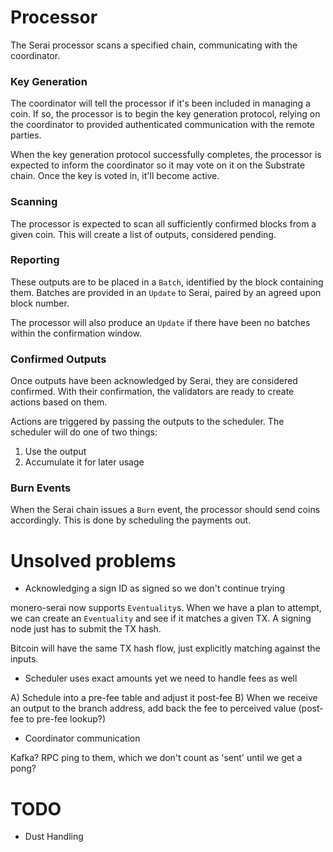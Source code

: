 # Processor

The Serai processor scans a specified chain, communicating with the coordinator.

### Key Generation

The coordinator will tell the processor if it's been included in managing a
coin. If so, the processor is to begin the key generation protocol, relying on
the coordinator to provided authenticated communication with the remote parties.

When the key generation protocol successfully completes, the processor is
expected to inform the coordinator so it may vote on it on the Substrate chain.
Once the key is voted in, it'll become active.

### Scanning

The processor is expected to scan all sufficiently confirmed blocks from a given
coin. This will create a list of outputs, considered pending.

### Reporting

These outputs are to be placed in a `Batch`, identified by the block containing
them. Batches are provided in an `Update` to Serai, paired by an agreed upon
block number.

The processor will also produce an `Update` if there have been no batches within
the confirmation window.

### Confirmed Outputs

Once outputs have been acknowledged by Serai, they are considered confirmed.
With their confirmation, the validators are ready to create actions based on
them.

Actions are triggered by passing the outputs to the scheduler. The scheduler
will do one of two things:

1) Use the output
2) Accumulate it for later usage

### Burn Events

When the Serai chain issues a `Burn` event, the processor should send coins
accordingly. This is done by scheduling the payments out.

# Unsolved problems

- Acknowledging a sign ID as signed so we don't continue trying

monero-serai now supports `Eventuality`s. When we have a plan to attempt,
we can create an `Eventuality` and see if it matches a given TX. A signing node
just has to submit the TX hash.

Bitcoin will have the same TX hash flow, just explicitly matching against the
inputs.

- Scheduler uses exact amounts yet we need to handle fees as well

A) Schedule into a pre-fee table and adjust it post-fee
B) When we receive an output to the branch address, add back the fee to
   perceived value (post-fee to pre-fee lookup?)

- Coordinator communication

Kafka? RPC ping to them, which we don't count as 'sent' until we get a pong?

# TODO

- Dust Handling
